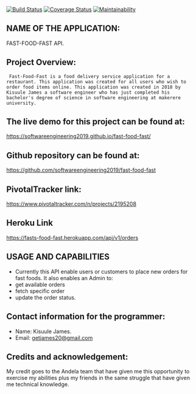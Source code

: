 [![Build Status](https://travis-ci.org/softwareengineering2019/fast-food-fast.svg?branch=finished_api)](https://travis-ci.org/softwareengineering2019/fast-food-fast)
[![Coverage Status](https://coveralls.io/repos/github/softwareengineering2019/fast-food-fast/badge.png?branch=finished_api)](https://coveralls.io/github/softwareengineering2019/fast-food-fast?branch=finished_api)
[![Maintainability](https://api.codeclimate.com/v1/badges/b8f7a2b1c97bdd54b255/maintainability)](https://codeclimate.com/github/softwareengineering2019/fast-food-fast/maintainability)

## NAME OF THE APPLICATION: ## 
FAST-FOOD-FAST API. 

## Project Overview: ##
```
 Fast-Food-Fast is a food delivery service application for a restaurant. This application was created for all users who wish to order food items online. This application was created in 2018 by Kisuule James a software engineer who has just completed his bachelor's degree of science in software engineering at makerere university.
 ```
## The live demo for this project can be found at: ##
https://softwareengineering2019.github.io/fast-food-fast/

## Github repository can be found at: ##
https://github.com/softwareengineering2019/fast-food-fast

## PivotalTracker link: ##
https://www.pivotaltracker.com/n/projects/2195208

## Heroku Link ##
https://fasts-food-fast.herokuapp.com/api/v1/orders

## USAGE AND CAPABILITIES ##
* Currently this API enable users or customers to place new orders for fast foods.
It also enables an Admin to:
* get available orders
* fetch specific order 
* update the order status.

## Contact information for the programmer: ##
* Name: Kisuule James. 
* Email: getjames20@gmail.com

## Credits and acknowledgement: ## 
My credit goes to the Andela team that have given me this opportunity to exercise my abilities plus my friends in the same struggle that have given me technical knowledge.
